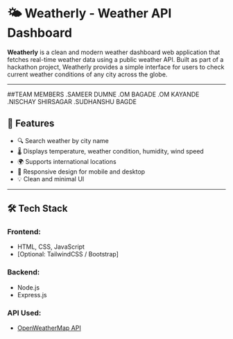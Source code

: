# 🌤️ Weatherly - Weather API Dashboard

**Weatherly** is a clean and modern weather dashboard web application that fetches real-time weather data using a public weather API. Built as part of a hackathon project, Weatherly provides a simple interface for users to check current weather conditions of any city across the globe.

---

##TEAM MEMBERS
.SAMEER DUMNE
.OM BAGADE
.OM KAYANDE
.NISCHAY SHIRSAGAR
.SUDHANSHU BAGDE

## 🚀 Features

- 🔍 Search weather by city name
- 🌡️ Displays temperature, weather condition, humidity, wind speed
- 🌍 Supports international locations
- 📱 Responsive design for mobile and desktop
- 💡 Clean and minimal UI

---

## 🛠 Tech Stack

### Frontend:
- HTML, CSS, JavaScript
- [Optional: TailwindCSS / Bootstrap]

### Backend:
- Node.js
- Express.js

### API Used:
- [OpenWeatherMap API](https://openweathermap.org/api)
